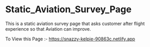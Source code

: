 # Static_Aviation_Survey_Page
This is a static aviation survey page that asks customer after flight experience so that Aviation can improve.

To View this Page :- https://snazzy-kelpie-90863c.netlify.app
